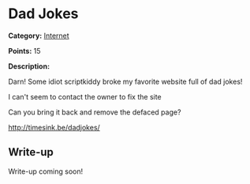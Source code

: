 # Dad Jokes
**Category:** [Internet](../README.md)

**Points:** 15

**Description:**

Darn! Some idiot scriptkiddy broke my favorite website full of dad jokes!

I can't seem to contact the owner to fix the site

Can you bring it back and remove the defaced page?


http://timesink.be/dadjokes/

## Write-up
Write-up coming soon!
